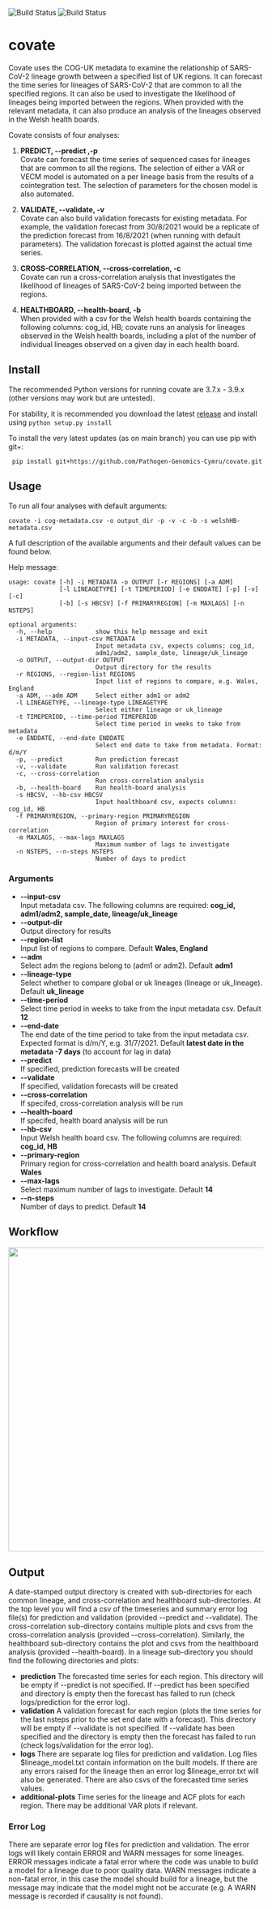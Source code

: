 ![Build Status](https://github.com/Pathogen-Genomics-Cymru/covate/workflows/Covate-CI/badge.svg)
![Build Status](https://github.com/Pathogen-Genomics-Cymru/covate/workflows/docker-build/badge.svg)
# covate #
Covate uses the COG-UK metadata to examine the relationship of SARS-CoV-2 lineage growth between a specified list of UK regions. It can forecast the time series for lineages of SARS-CoV-2 that are common to all the specified regions. It can also be used to investigate the likelihood of lineages being imported between the regions. When provided with the relevant metadata, it can also produce an analysis of the lineages observed in the Welsh health boards.

Covate consists of four analyses:
1) **PREDICT, --predict ,-p** <br />
Covate can forecast the time series of sequenced cases for lineages that are common to all the regions. The selection of either a VAR or VECM model is automated on a per lineage basis from the results of a cointegration test. The selection of parameters for the chosen model is also automated.

2) **VALIDATE, --validate, -v** <br />
Covate can also build validation forecasts for existing metadata. For example, the validation forecast from 30/8/2021 would be a replicate of the prediction forecast from 16/8/2021 (when running with default parameters). The validation forecast is plotted against the actual time series.

3) **CROSS-CORRELATION, --cross-correlation, -c** <br />
Covate can run a cross-correlation analysis that investigates the likelihood of lineages of SARS-CoV-2 being imported between the regions.

4) **HEALTHBOARD, --health-board, -b** <br />
When provided with a csv for the Welsh health boards containing the following columns: cog_id, HB; covate runs an analysis for lineages observed in the Welsh health boards, including a plot of the number of individual lineages observed on a given day in each health board.

## Install ##
The recommended Python versions for running covate are 3.7.x - 3.9.x (other versions may work but are untested). 

For stability, it is recommended you download the latest [release](https://github.com/Pathogen-Genomics-Cymru/covate/releases) and install using `python setup.py install`

To install the very latest updates (as on main branch) you can use pip with git+:
```
 pip install git+https://github.com/Pathogen-Genomics-Cymru/covate.git
```

## Usage ##

To run all four analyses with default arguments:
```
covate -i cog-metadata.csv -o output_dir -p -v -c -b -s welshHB-metadata.csv
```
A full description of the available arguments and their default values can be found below.


Help message:
```
usage: covate [-h] -i METADATA -o OUTPUT [-r REGIONS] [-a ADM]
              [-l LINEAGETYPE] [-t TIMEPERIOD] [-e ENDDATE] [-p] [-v] [-c]
              [-b] [-s HBCSV] [-f PRIMARYREGION] [-m MAXLAGS] [-n NSTEPS]

optional arguments:
  -h, --help            show this help message and exit
  -i METADATA, --input-csv METADATA
                        Input metadata csv, expects columns: cog_id,
                        adm1/adm2, sample_date, lineage/uk_lineage
  -o OUTPUT, --output-dir OUTPUT
                        Output directory for the results
  -r REGIONS, --region-list REGIONS
                        Input list of regions to compare, e.g. Wales, England
  -a ADM, --adm ADM     Select either adm1 or adm2
  -l LINEAGETYPE, --lineage-type LINEAGETYPE
                        Select either lineage or uk_lineage
  -t TIMEPERIOD, --time-period TIMEPERIOD
                        Select time period in weeks to take from metadata
  -e ENDDATE, --end-date ENDDATE
                        Select end date to take from metadata. Format: d/m/Y
  -p, --predict         Run prediction forecast
  -v, --validate        Run validation forecast
  -c, --cross-correlation
                        Run cross-correlation analysis
  -b, --health-board    Run health-board analysis
  -s HBCSV, --hb-csv HBCSV
                        Input healthboard csv, expects columns: cog_id, HB
  -f PRIMARYREGION, --primary-region PRIMARYREGION
                        Region of primary interest for cross-correlation
  -m MAXLAGS, --max-lags MAXLAGS
                        Maximum number of lags to investigate
  -n NSTEPS, --n-steps NSTEPS
                        Number of days to predict
```

### Arguments ###
* **--input-csv** <br /> Input metadata csv. The following columns are required: **cog_id, adm1/adm2, sample_date, lineage/uk_lineage**
* **--output-dir** <br /> Output directory for results
* **--region-list** <br /> Input list of regions to compare. Default **Wales, England**
* **--adm** <br /> Select adm the regions belong to (adm1 or adm2). Default **adm1**
* **--lineage-type** <br /> Select whether to compare global or uk lineages (lineage or uk_lineage). Default **uk_lineage**
* **--time-period** <br /> Select time period in weeks to take from the input metadata csv. Default **12**
* **--end-date** <br /> The end date of the time period to take from the input metadata csv. Expected format is d/m/Y, e.g. 31/7/2021. Default **latest date in the metadata -7 days** (to account for lag in data)
* **--predict** <br /> If specified, prediction forecasts will be created
* **--validate** <br /> If specified, validation forecasts will be created
* **--cross-correlation** <br /> If specifed, cross-correlation analysis will be run
* **--health-board** <br /> If specifed, health board analysis will be run
* **--hb-csv** <br /> Input Welsh health board csv. The following columns are required: **cog_id, HB**
* **--primary-region** <br /> Primary region for cross-correlation and health board analysis. Default **Wales**
* **--max-lags** <br /> Select maximum number of lags to investigate. Default **14**
* **--n-steps** <br /> Number of days to predict. Default **14**

## Workflow ##
<img height="600" src="https://github.com/Pathogen-Genomics-Cymru/covate/blob/main/covate-workflow.png" />

## Output ##
A date-stamped output directory is created with sub-directories for each common lineage, and cross-correlation and healthboard sub-directories. At the top level you will find a csv of the timeseries and summary error log file(s) for prediction and validation (provided --predict and --validate). The cross-correlation sub-directory contains multiple plots and csvs from the cross-correlation analysis (provided --cross-correlation). Similarly, the healthboard sub-directory contains the plot and csvs from the healthboard analysis (provided --health-board). In a lineage sub-directory you should find the following directories and plots:
* **prediction** The forecasted time series for each region. This directory will be empty if --predict is not specified. If --predict has been specified and directory is empty then the forecast has failed to run (check logs/prediction for the error log).
* **validation** A validation forecast for each region (plots the time series for the last nsteps prior to the set end date with a forecast). This directory will be empty if --validate is not specified. If --validate has been specified and the directory is empty then the forecast has failed to run (check logs/validation for the error log).
* **logs** There are separate log files for prediction and validation. Log files $lineage_model.txt contain information on the built models. If there are any errors raised for the lineage then an error log $lineage_error.txt will also be generated. There are also csvs of the forecasted time series values.
* **additional-plots** Time series for the lineage and ACF plots for each region. There may be additional VAR plots if relevant.

### Error Log ###
There are separate error log files for prediction and validation. The error logs will likely contain ERROR and WARN messages for some lineages. ERROR messages indicate a fatal error where the code was unable to build a model for a lineage due to poor quality data. WARN messages indicate a non-fatal error, in this case the model should build for a lineage, but the message may indicate that the model might not be accurate (e.g. A WARN message is recorded if causality is not found). 
